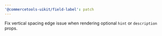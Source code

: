 ```yaml
---
'@commercetools-uikit/field-label': patch
---
```


Fix vertical spacing edge issue when rendering optional `hint` or `description` props.

